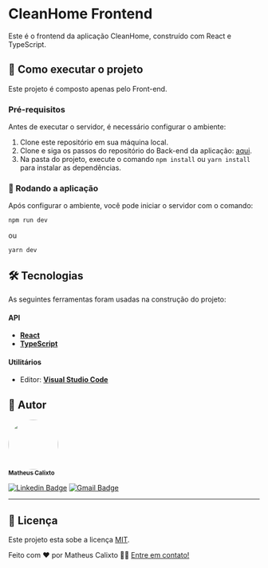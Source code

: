 # CleanHome Frontend

Este é o frontend da aplicação CleanHome, construído com React e TypeScript.

## 🚀 Como executar o projeto

Este projeto é composto apenas pelo Front-end.

### Pré-requisitos

Antes de executar o servidor, é necessário configurar o ambiente:

1. Clone este repositório em sua máquina local.
2. Clone e siga os passos do repositório do Back-end da aplicação: [aqui](https://github.com/matheus-calixto-silva/cleanhome-backend/tree/main).
3. Na pasta do projeto, execute o comando `npm install` ou `yarn install` para instalar as dependências.

### 🧭 Rodando a aplicação
Após configurar o ambiente, você pode iniciar o servidor com o comando:

```sh
npm run dev
```
ou

```sh
yarn dev
```

## 🛠 Tecnologias

As seguintes ferramentas foram usadas na construção do projeto:

#### **API**

-   **[React](https://pt-br.legacy.reactjs.org/)**
-   **[TypeScript](https://www.typescriptlang.org/)**

#### **Utilitários**

-   Editor:  **[Visual Studio Code](https://code.visualstudio.com/)**


## 🦸 Autor

<a href="https://www.linkedin.com/in/matheus-calixto-silva/">
 <img style="border-radius: 50%;" src="https://avatars.githubusercontent.com/u/56086100?v=4" width="100px;" alt=""/>
 <br />
 <sub><b>Matheus Calixto</b></sub></a> <a href="https://www.linkedin.com/in/matheus-calixto-silva/" title="Linkedin"></a>
 <br />

[![Linkedin Badge](https://img.shields.io/badge/-Matheus-blue?style=flat-square&logo=Linkedin&logoColor=white&link=https://www.linkedin.com/in/matheus-calixto-silva/)](https://www.linkedin.com/in/matheus-calixto-silva/)
[![Gmail Badge](https://img.shields.io/badge/-matheuscalixto8@gmail.com-c14438?style=flat-square&logo=Gmail&logoColor=white&link=mailto:matheuscalixto8@gmail.com)](mailto:matheuscalixto8@gmail.com)

---

## 📝 Licença

Este projeto esta sobe a licença [MIT](./LICENSE).

Feito com ❤️ por Matheus Calixto 👋🏽 [Entre em contato!](https://www.linkedin.com/in/matheus-calixto-silva/)
